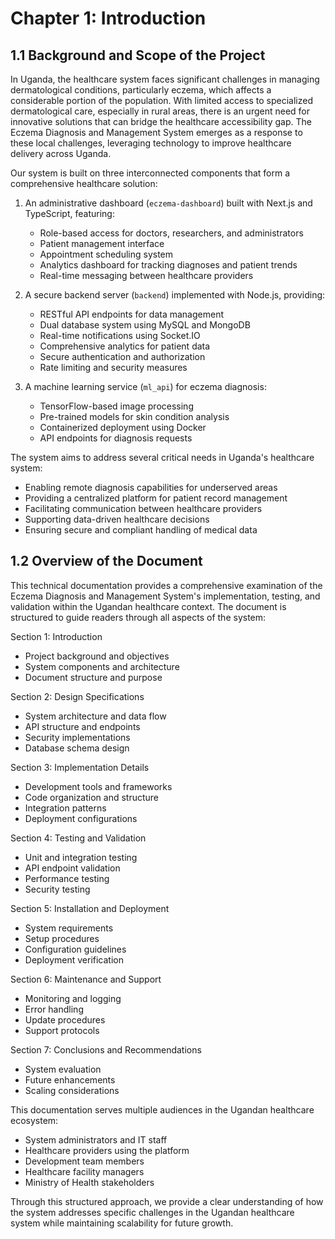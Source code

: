 # Chapter 1: Introduction

## 1.1 Background and Scope of the Project

In Uganda, the healthcare system faces significant challenges in managing dermatological conditions, particularly eczema, which affects a considerable portion of the population. With limited access to specialized dermatological care, especially in rural areas, there is an urgent need for innovative solutions that can bridge the healthcare accessibility gap. The Eczema Diagnosis and Management System emerges as a response to these local challenges, leveraging technology to improve healthcare delivery across Uganda.

Our system is built on three interconnected components that form a comprehensive healthcare solution:

1. An administrative dashboard (`eczema-dashboard`) built with Next.js and TypeScript, featuring:
   - Role-based access for doctors, researchers, and administrators
   - Patient management interface
   - Appointment scheduling system
   - Analytics dashboard for tracking diagnoses and patient trends
   - Real-time messaging between healthcare providers

2. A secure backend server (`backend`) implemented with Node.js, providing:
   - RESTful API endpoints for data management
   - Dual database system using MySQL and MongoDB
   - Real-time notifications using Socket.IO
   - Comprehensive analytics for patient data
   - Secure authentication and authorization
   - Rate limiting and security measures

3. A machine learning service (`ml_api`) for eczema diagnosis:
   - TensorFlow-based image processing
   - Pre-trained models for skin condition analysis
   - Containerized deployment using Docker
   - API endpoints for diagnosis requests

The system aims to address several critical needs in Uganda's healthcare system:
- Enabling remote diagnosis capabilities for underserved areas
- Providing a centralized platform for patient record management
- Facilitating communication between healthcare providers
- Supporting data-driven healthcare decisions
- Ensuring secure and compliant handling of medical data

## 1.2 Overview of the Document

This technical documentation provides a comprehensive examination of the Eczema Diagnosis and Management System's implementation, testing, and validation within the Ugandan healthcare context. The document is structured to guide readers through all aspects of the system:

Section 1: Introduction
- Project background and objectives
- System components and architecture
- Document structure and purpose

Section 2: Design Specifications
- System architecture and data flow
- API structure and endpoints
- Security implementations
- Database schema design

Section 3: Implementation Details
- Development tools and frameworks
- Code organization and structure
- Integration patterns
- Deployment configurations

Section 4: Testing and Validation
- Unit and integration testing
- API endpoint validation
- Performance testing
- Security testing

Section 5: Installation and Deployment
- System requirements
- Setup procedures
- Configuration guidelines
- Deployment verification

Section 6: Maintenance and Support
- Monitoring and logging
- Error handling
- Update procedures
- Support protocols

Section 7: Conclusions and Recommendations
- System evaluation
- Future enhancements
- Scaling considerations

This documentation serves multiple audiences in the Ugandan healthcare ecosystem:
- System administrators and IT staff
- Healthcare providers using the platform
- Development team members
- Healthcare facility managers
- Ministry of Health stakeholders

Through this structured approach, we provide a clear understanding of how the system addresses specific challenges in the Ugandan healthcare system while maintaining scalability for future growth.
